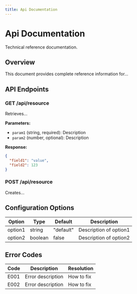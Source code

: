 ```yaml
---
title: Api Documentation
---
```


# Api Documentation

Technical reference documentation.

## Overview

This document provides complete reference information for...

## API Endpoints

### GET /api/resource

Retrieves...

**Parameters:**

- `param1` (string, required): Description
- `param2` (number, optional): Description

**Response:**

```json
{
  "field1": "value",
  "field2": 123
}
```

### POST /api/resource

Creates...

## Configuration Options

| Option  | Type    | Default   | Description            |
| ------- | ------- | --------- | ---------------------- |
| option1 | string  | "default" | Description of option1 |
| option2 | boolean | false     | Description of option2 |

## Error Codes

| Code | Description       | Resolution |
| ---- | ----------------- | ---------- |
| E001 | Error description | How to fix |
| E002 | Error description | How to fix |

